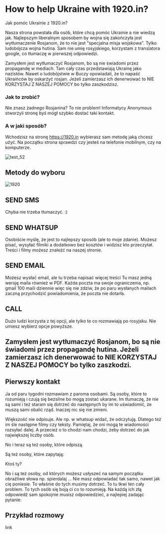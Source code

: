 # How to help Ukraine with 1920.in?
Jak pomóc Ukrainie z 1920.in?

Nasza strona powstała dla osób, które chcą pomóc Ukrainie a nie wiedzą jak.
Najlepszym liberalnym sposobem by wojna się zakończyła jest wytłumaczenie Rosjanom, że to nie jest "specjalna misja wojskowa". 
Tylko ludobójcza wojna hutina. Sam nie umię rosyjskiego, korzystam z translatora google, co tłumaczę w pierwszej odpowiedzi.

Zamysłem jest wytłumaczyć Rosjanom, bo są nie świadomi przez propagandę w mediach. Tam cały czas przedstawiają Ukrainę jako nazistów. Nawet o ludobójstwie w Buczy opowiadali, że to napaść Ukraińców by oskarżyć rosjan. 
Jeżeli zamierzasz ich denerwować to NIE KORZYSTAJ Z NASZEJ POMOCY bo tylko zaszkodzisz.

### Jak to zrobić?
Nie znasz żadnego Rosjanina? To nie problem!
Informatycy Anonymous stworzyli stronę byś mógł szybko dostać taki kontakt.

### A w jaki sposób?
Wchodzisz na stronę https://1920.in wybierasz sam metodę jaką chcesz użyć. Na początku strona sprawdzi czy jesteś na telefonie mobilnym, czy na komputerze.

![test_52](https://user-images.githubusercontent.com/101053692/163461096-8331dd53-1dd1-4c48-9035-72333d922ee2.png)

## Metody do wyboru

![1920](https://user-images.githubusercontent.com/101053692/163460405-cc099c1d-bb93-4432-8dd9-32e4ba87b76a.png)

## SEND SMS
Chyba nie trzeba tłumaczyć. :)

## SEND WHATSUP
Osobiście myślę, że jest to najlepszy sposób (ale to moje zdanie). Możesz pisać, wysyłać filmiki a dodatkowo bez kosztów i widzisz kto przeczytał. Treści i filmy możesz znaleźć na naszej stronie.

## SEND EMAIL
Możesz wysłać email, ale tu  trzeba napisać więcej treści Tu masz jedną wersję maila również w PDF. 
Każda poczta ma swoje ograniczenia, np. gmail 100 maili dziennie więc się nie zdziw, że po paru wysłanych mailach zaczną przychodzić powiadomienia, że poczta nie dotarła.

## CALL
Dużo ludzi korzysta z tej opcji, ale tylko te co rozmawiają po rosyjsku. Nie umiesz wybierz opcje powyższe.

## Zamysłem jest wytłumaczyć Rosjanom, bo są nie świadomi przez propagandę hutina. Jeżeli zamierzasz ich denerwować to NIE KORZYSTAJ Z NASZEJ POMOCY bo tylko zaszkodzi.

## Pierwszy kontakt
Ja od paru tygodni rozmawiam z paroma osobami. Są osoby, które to rozumieją i czują się bezsilne bo mogą zostać ukarane. Im tłumaczę, że nie są sami i też staram się dotrzeć do następnych by im to uświadomić, że muszą sami obalić rząd. Inaczej nic się nie zmieni. 

Większość nie odpisuje. Ale np. w whatsup widać, że odczytują. Dlatego też im śle następne filmy czy teksty. Pamiętaj, że oni mogą te wiadomości rozsyłać dalej. A przecież o to chodzi nam chodzi, żeby dotrzeć do jak największej liczby osób.

No i teraz są też osoby, które odpiszą.

Są też osoby, które zapytają: 

Ktoś ty?

No i są też osoby, od których możesz usłyszeć na samym początku obraźliwe słowa np. spierdalaj … 
Nie masz odpowiadać tak samo, nawet jak cię poniesie. To właśnie do tych musimy dotrzeć. To tu tkwi ten cały problem. To tych osób się boją ci co to rozumieją. Na każdą ich złą odpowiedź sam spokojnie musisz odpowiedzieć, a najlepiej zadając pytanie:

## Przykład rozmowy
link
